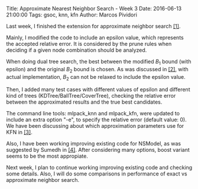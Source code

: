 Title: Approximate Nearest Neighbor Search - Week 3
Date: 2016-06-13 21:00:00
Tags: gsoc, knn, kfn
Author: Marcos Pividori

Last week, I finished the extension for approximate neighbor search
[[1]](http://github.com/mlpack/mlpack/pull/684).

Mainly, I modified the code to include an epsilon value, which represents the
accepted relative error. It is considered by the prune rules when deciding if
a given node combination should be analyzed.

When doing dual tree search, the best between the modified $B_1$ bound (with
epsilon) and the original $B_2$ bound is chosen. As was discussed in
[[2]](https://github.com/mlpack/mlpack/pull/684#discussion_r66614123),
with actual implementation, $B_2$ can not be relaxed to include the epsilon
value.

Then, I added many test cases with different values of epsilon and different
kind of trees (KDTree/BallTree/CoverTree), checking the relative error between
the approximated results and the true best candidates.

The command line tools: mlpack_knn and mlpack_kfn, were updated to include an
extra option "-e", to specify the relative error (default value: 0).
We have been discussing about which approximation parameters use for KFN in
[[3]](http://github.com/mlpack/mlpack/pull/684/files/07879a2cc79b35b10d7fae687d6e27ad90a9f2d7#r66611928).


Also, I have been working improving existing code for NSModel, as was suggested
by Sumedh in [[4]](http://github.com/mlpack/mlpack/issues/674). After
considering many options, boost variant seems to be the most appropiate.

Next week, I plan to continue working improving existing code and checking some
details. Also, I will do some comparisons in performance of exact vs approximate
neighbor search.
